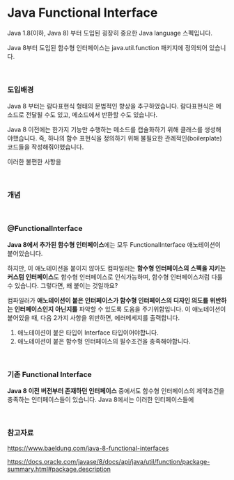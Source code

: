 # Java Functional Interface

Java 1.8(이하, Java 8) 부터 도입된 굉장히 중요한 Java language 스펙입니다.

Java 8부터 도입된 함수형 인터페이스는 java.util.function 패키지에 정의되어 있습니다.

<br>

### 도입배경

 Java 8 부터는 람다표현식 형태의 문법적인 향상을 추구하였습니다. 람다표현식은 메소드로 전달될 수도 있고, 메소드에서 반환할 수도 있습니다.

 Java 8 이전에는 한가지 기능만 수행하는 메소드를 캡슐화하기 위해 클래스를 생성해야했습니다. 즉, 하나의 함수 표현식을 정의하기 위해 불필요한 관례적인(boilerplate) 코드들을 작성해줘야했습니다.

이러한 불편한 사항을 

<br>

### 개념



<br>

### @FunctionalInterface

**Java 8에서 추가된 함수형 인터페이스**에는 모두 FunctionalInterface 애노테이션이 붙어있습니다. 

하지만, 이 애노테이션을 붙이지 않아도 컴파일러는 **함수형 인터페이스의 스펙을 지키는 커스텀 인터페이스**도 함수형 인터페이스로 인식가능하며, 함수형 인터페이스처럼 다룰 수 있습니다. 그렇다면, 왜 붙이는 것일까요?

컴파일러가 **애노테이션이 붙은 인터페이스가 함수형 인터페이스의 디자인 의도를 위반하는 인터페이스인지 아닌지를** 파악할 수 있도록 도움을 주기위함입니다. 이 애노테이션이 붙어있을 때, 다음 2가지 사항을 위반하면, 에러메세지를 출력합니다.

1. 애노테이션이 붙은 타입이 Interface 타입이어야합니다.
2. 애노테이션이 붙은 함수형 인터페이스의 필수조건을 충족해야합니다.

<br>

### 기존 Functional Interface

**Java 8 이전 버전부터 존재하던 인터페이스** 중에서도 함수형 인터페이스의 제약조건을 충족하는 인터페이스들이 있습니다. Java 8에서는 이러한 인터페이스들에 

<br>

### 참고자료

https://www.baeldung.com/java-8-functional-interfaces

https://docs.oracle.com/javase/8/docs/api/java/util/function/package-summary.html#package.description
